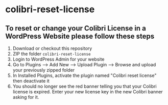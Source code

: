 # colibri-reset-license

## To reset or change your Colibri License in a WordPress Website please follow these steps

1. Download or checkout this repository
2. ZIP the folder `colibri-reset-license`
3. Login to WordPress Admin for your website
4. Go to Plugins --> Add New --> Upload Plugin --> Browse and upload your previously zipped folder
5. In Installed Plugins, activate the plugin named "Colibri reset license" then deactivate it
6. You should no longer see the red banner telling you that your Colibri license is expired.  Enter your new license key in the new Colibri banner asking for it.

